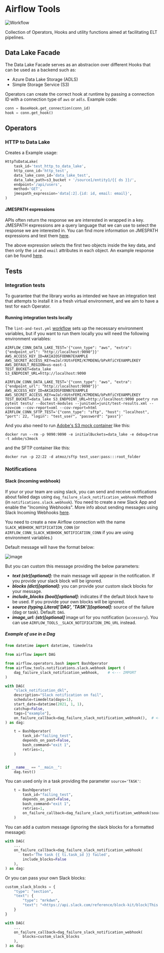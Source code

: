 # Airflow Tools
![Workflow](https://github.com/DeepKernelLabs/airflow-tools/actions/workflows/lint-and-test.yml/badge.svg?branch=main)

Collection of Operators, Hooks and utility functions aimed at facilitating ELT pipelines.

## Data Lake Facade
The Data Lake Facade serves as an abstracion over different Hooks that can be used as a backend such as:
- Azure Data Lake Storage (ADLS)
- Simple Storage Service (S3)

Operators can create the correct hook at runtime by passing a connection ID with a connection type of `aws` or `adls`. Example code:

```python
conn = BaseHook.get_connection(conn_id)
hook = conn.get_hook()
```

## Operators
### HTTP to Data Lake

Creates a
Example usage:

```python
HttpToDataLake(
    task_id='test_http_to_data_lake',
    http_conn_id='http_test',
    data_lake_conn_id='data_lake_test',
    data_lake_path=s3_bucket + '/source1/entity1/{{ ds }}/',
    endpoint='/api/users',
    method='GET',
    jmespath_expression='data[:2].{id: id, email: email}',
)
```

#### JMESPATH expressions
APIs often return the response we are interested in wrapped in a key. JMESPATH expressions are a query language that we can use to select the response we are interested in. You can find more information on JMESPATH expressions and test them [here](https://jmespath.org/).

The above expression selects the first two objects inside the key data, and then only the `id` and `email` attributes in each object. An example response can be found [here](https://reqres.in/api/users).

## Tests
### Integration tests
To guarantee that the library works as intended we have an integration test that attempts to install it in a fresh virtual environment, and we aim to have a test for each Operator.

#### Running integration tests locally
The `lint-and-test.yml` [workflow](.github/workflows/lint-and-test.yml) sets up the necessary environment variables, but if you want to run them locally you will need the following environment variables:

```shell
AIRFLOW_CONN_DATA_LAKE_TEST='{"conn_type": "aws", "extra": {"endpoint_url": "http://localhost:9090"}}'
AWS_ACCESS_KEY_ID=AKIAIOSFODNN7EXAMPLE
AWS_SECRET_ACCESS_KEY=wJalrXUtnFEMI/K7MDENG/bPxRfiCYEXAMPLEKEY
AWS_DEFAULT_REGION=us-east-1
TEST_BUCKET=data_lake
S3_ENDPOINT_URL=http://localhost:9090

AIRFLOW_CONN_DATA_LAKE_TEST='{"conn_type": "aws", "extra": {"endpoint_url": "http://localhost:9090"}}' AWS_ACCESS_KEY_ID=AKIAIOSFODNN7EXAMPLE AWS_SECRET_ACCESS_KEY=wJalrXUtnFEMI/K7MDENG/bPxRfiCYEXAMPLEKEY TEST_BUCKET=data_lake S3_ENDPOINT_URL=http://localhost:9090 poetry run pytest tests/ --doctest-modules --junitxml=junit/test-results.xml --cov=com --cov-report=xml --cov-report=html
AIRFLOW_CONN_SFTP_TEST='{"conn_type": "sftp", "host": "localhost", "port": 22, "login": "test_user", "password": "pass"}'
```

And you also need to run [Adobe's S3 mock container](https://github.com/adobe/S3Mock) like this:

```shell
docker run --rm -p 9090:9090 -e initialBuckets=data_lake -e debug=true -t adobe/s3mock
```

and the SFTP container like this:

```shell
docker run -p 22:22 -d atmoz/sftp test_user:pass:::root_folder
```


### Notifications

#### Slack (incoming webhook)

If your or your team are using slack, you can send and receive notifications about failed dags using `dag_failure_slack_notification_webhook` method
(in `notifications.slack.webhook`). You need to create a new Slack App and enable the "Incoming Webhooks". More info about sending messages using
Slack Incoming Webhooks [here](https://api.slack.com/messaging/webhooks).

You need to create a new Airflow connection with the name `SLACK_WEBHOOK_NOTIFICATION_CONN` (or `AIRFLOW_CONN_SLACK_WEBHOOK_NOTIFICATION_CONN`
if you are using environment variables.)

Default message will have the format below:

![image](https://github.com/DeepKernelLabs/airflow-tools/assets/152852247/52a5bf95-21bc-4c3b-8093-79953c0c5d61)

But you can custom this message providing the below parameters:

* **_text (str)[optional]:_** the main message will appear in the notification. If you provide your slack block will be ignored.
* **_blocks (dict)[optional]:_** you can provide your custom slack blocks for your message.
* **_include_blocks (bool)[optional]:_** indicates if the default block have to be used. If you provide your own blocks will be ignored.
* **_source (typing.Literal['DAG', 'TASK'])[optional]:_** source of the failure (dag or task). Default: `DAG`.
* **_image_url: (str)[optional]_** image url for you notification (`accessory`). You can use `AIRFLOW_TOOLS__SLACK_NOTIFICATION_IMG_URL` instead.

##### Example of use in a Dag

```python
from datetime import datetime, timedelta

from airflow import DAG

from airflow.operators.bash import BashOperator
from airflow_tools.notifications.slack.webhook import (
    dag_failure_slack_notification_webhook,    # <--- IMPORT
)

with DAG(
    "slack_notification_dkl",
    description="Slack notification on fail",
    schedule=timedelta(days=1),
    start_date=datetime(2021, 1, 1),
    catchup=False,
    tags=["example"],
    on_failure_callback=dag_failure_slack_notification_webhook(),  # <--- HERE
) as dag:

    t = BashOperator(
        task_id="failing_test",
        depends_on_past=False,
        bash_command="exit 1",
        retries=1,
    )


if __name__ == "__main__":
    dag.test()
```

You can used only in a task providing the parameter `source='TASK'`:

```python
    t = BashOperator(
        task_id="failing_test",
        depends_on_past=False,
        bash_command="exit 1",
        retries=1,
        on_failure_callback=dag_failure_slack_notification_webhook(source='TASK')
    )
```

You can add a custom message (ignoring the slack blocks for a formatted message):

```python
with DAG(
    ...
    on_failure_callback=dag_failure_slack_notification_webhook(
        text='The task {{ ti.task_id }} failed',
        include_blocks=False
    ),
) as dag:
```

Or you can pass your own Slack blocks:

```python
custom_slack_blocks = {
    "type": "section",
    "text": {
        "type": "mrkdwn",
        "text": "<https://api.slack.com/reference/block-kit/block|This is an example using custom Slack blocks>"
    }
}

with DAG(
    ...
    on_failure_callback=dag_failure_slack_notification_webhook(
        blocks=custom_slack_blocks
    ),
) as dag:
```
